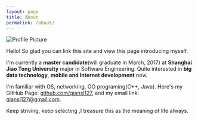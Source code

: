 ```yaml
---
layout: page
title: About
permalink: /about/
---
```


<img src="{{ site.baseurl }}assets/profile.jpg" title="Profile Picture" class="profile">

Hello! So glad you can link this site and view this page introducing myself.

I'm currently a **master candidate**(will graduate in March, 2017) at **Shanghai Jiao Tong University** major in Software Engineering. Quite interested in **big data technology**, **mobile and Internet development** now.

I'm familiar with OS, networking, OO programing(C++, Java). Here's my GitHub Page: [github.com/qiansl127](https://github.com/qiansl127), and my email link: [qiansl127@gmail.com](mailto://qiansl127@gmail.com).

Keep striving, keep selecting ,I treasure this as the meaning of life always.

